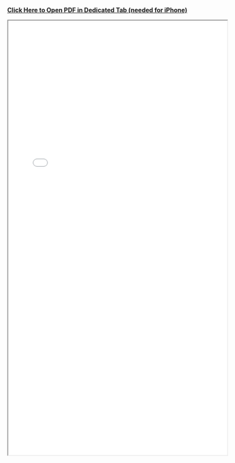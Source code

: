 <a href='../main.pdf'><u>**Click Here to Open PDF in Dedicated Tab (needed for iPhone)**</u></a>

<iframe src="../main.pdf" width="100%" height="1000px">
